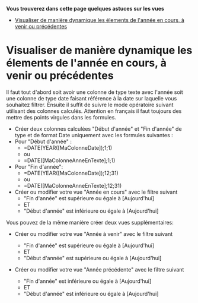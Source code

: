 **Vous trouverez dans cette page quelques astuces sur les vues**

- [Visualiser de manière dynamique les élements de l'année en cours, à venir ou précédentes](#visualiser-de-manière-dynamique-les-élements-de-lannée-en-cours-à-venir-ou-précédentes)


# Visualiser de manière dynamique les élements de l'année en cours, à venir ou précédentes

Il faut tout d'abord soit avoir une colonne de type texte avec l'année soit une colonne de type date faisant référence à la date sur laquelle vous souhaitez filtrer.
Ensuite il suffit de suivre le mode opératoire suivant utilisant des colonnes calculés.
Attention en français il faut toujours des mettre des points virgules dans les formules. 

* Créer deux colonnes calculées "Début d'année" et "Fin d'année" de type et de format Date uniquement avec les formules suivantes :
* Pour "Début d'année" : 
    * =DATE(YEAR([MaColonneDate]);1;1)
    * ou
    * =DATE([MaColonneAnneEnTexte];1;1)
* Pour "Fin d'année":
    * =DATE(YEAR([MaColonneDate]);12;31)
    * ou
    * =DATE([MaColonneAnneEnTexte];12;31)
* Créer ou modifier votre vue "Année en cours" avec le filtre suivant
    * "Fin d'année" est supérieure ou égale à [Aujourd'hui]
    * ET
    * "Début d'année" est inférieure ou égale à [Aujourd'hui]

Vous pouvez de la même manière créer deux vues supplémentaires:

* Créer ou modifier votre vue "Année à venir" avec le filtre suivant
    * "Fin d'année" est supérieure ou égale à [Aujourd'hui]
    * ET
    * "Début d'année" est supérieure ou égale à [Aujourd'hui]


* Créer ou modifier votre vue "Année précédente" avec le filtre suivant
    * "Fin d'année" est inférieure ou égale à [Aujourd'hui]
    * ET
    * "Début d'année" est inférieure ou égale à [Aujourd'hui]